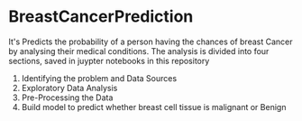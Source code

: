 # BreastCancerPrediction
It's Predicts the probability of a person having the chances of breast Cancer by analysing their medical conditions.
The analysis is divided into four sections, saved in juypter notebooks in this repository
1. Identifying the problem  and Data Sources
2. Exploratory Data Analysis
3. Pre-Processing the Data
4. Build model to predict whether breast cell tissue is  malignant or Benign
